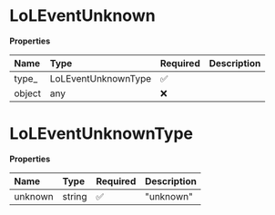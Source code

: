 # LoLEventUnknown

**Properties**

| Name   | Type                | Required | Description |
| :----- | :------------------ | :------- | :---------- |
| type\_ | LoLEventUnknownType | ✅       |             |
| object | any                 | ❌       |             |

# LoLEventUnknownType

**Properties**

| Name    | Type   | Required | Description |
| :------ | :----- | :------- | :---------- |
| unknown | string | ✅       | "unknown"   |
